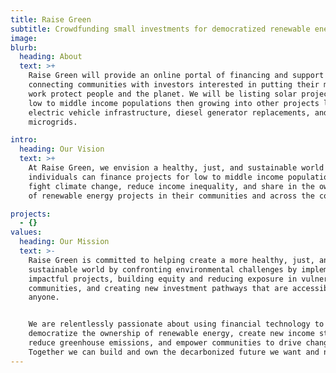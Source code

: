 ```yaml
---
title: Raise Green
subtitle: Crowdfunding small investments for democratized renewable energy ownership
image: 
blurb:
  heading: About
  text: >+
    Raise Green will provide an online portal of financing and support by
    connecting communities with investors interested in putting their money to
    work protect people and the planet. We will be listing solar projects for
    low to middle income populations then growing into other projects like
    electric vehicle infrastructure, diesel generator replacements, and
    microgrids.

intro:
  heading: Our Vision
  text: >+
    At Raise Green, we envision a healthy, just, and sustainable world where
    individuals can finance projects for low to middle income populations that
    fight climate change, reduce income inequality, and share in the ownership
    of renewable energy projects in their communities and across the country.

projects:
  - {}
values:
  heading: Our Mission
  text: >-
    Raise Green is committed to helping create a more healthy, just, and
    sustainable world by confronting environmental challenges by implementing
    impactful projects, building equity and reducing exposure in vulnerable
    communities, and creating new investment pathways that are accessible to
    anyone.


    We are relentlessly passionate about using financial technology to
    democratize the ownership of renewable energy, create new income streams,
    reduce greenhouse emissions, and empower communities to drive change.
    Together we can build and own the decarbonized future we want and need.
---
```

